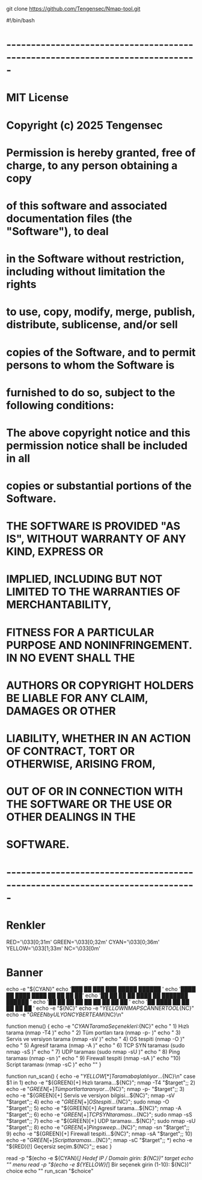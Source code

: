 git clone https://github.com/Tengensec/Nmap-tool.git

#!/bin/bash
# -----------------------------------------------------------------------------
# MIT License
# 
# Copyright (c) 2025 Tengensec

# 
# Permission is hereby granted, free of charge, to any person obtaining a copy
# of this software and associated documentation files (the "Software"), to deal
# in the Software without restriction, including without limitation the rights
# to use, copy, modify, merge, publish, distribute, sublicense, and/or sell
# copies of the Software, and to permit persons to whom the Software is
# furnished to do so, subject to the following conditions:
# 
# The above copyright notice and this permission notice shall be included in all
# copies or substantial portions of the Software.
# 
# THE SOFTWARE IS PROVIDED "AS IS", WITHOUT WARRANTY OF ANY KIND, EXPRESS OR
# IMPLIED, INCLUDING BUT NOT LIMITED TO THE WARRANTIES OF MERCHANTABILITY,
# FITNESS FOR A PARTICULAR PURPOSE AND NONINFRINGEMENT. IN NO EVENT SHALL THE
# AUTHORS OR COPYRIGHT HOLDERS BE LIABLE FOR ANY CLAIM, DAMAGES OR OTHER
# LIABILITY, WHETHER IN AN ACTION OF CONTRACT, TORT OR OTHERWISE, ARISING FROM,
# OUT OF OR IN CONNECTION WITH THE SOFTWARE OR THE USE OR OTHER DEALINGS IN THE
# SOFTWARE.
# -----------------------------------------------------------------------------

# Renkler
RED='\033[0;31m'
GREEN='\033[0;32m'
CYAN='\033[0;36m'
YELLOW='\033[1;33m'
NC='\033[0m'

# Banner
echo -e "${CYAN}"
echo '███    ██ ███    ███  █████  ██████ '
echo '████   ██ ████  ████ ██   ██ ██   ██'
echo '██ ██  ██ ██ ████ ██ ███████ ██████ '
echo '██  ██ ██ ██  ██  ██ ██   ██ ██     '
echo '██   ████ ██      ██ ██   ██ ██     '
echo -e "${NC}"
echo -e "${YELLOW}           NMAP SCANNER TOOL${NC}"
echo -e "${GREEN}           by ULYON CYBER TEAM${NC}\n"

function menu() {
    echo -e "${CYAN}Tarama Seçenekleri:${NC}"
    echo " 1) Hızlı tarama                (nmap -T4 <hedef>)"
    echo " 2) Tüm portları tara           (nmap -p- <hedef>)"
    echo " 3) Servis ve versiyon tarama   (nmap -sV <hedef>)"
    echo " 4) OS tespiti                  (nmap -O <hedef>)"
    echo " 5) Agresif tarama              (nmap -A <hedef>)"
    echo " 6) TCP SYN taraması            (sudo nmap -sS <hedef>)"
    echo " 7) UDP taraması                (sudo nmap -sU <hedef>)"
    echo " 8) Ping taraması               (nmap -sn <hedef>)"
    echo " 9) Firewall tespiti            (nmap -sA <hedef>)"
    echo "10) Script taraması             (nmap -sC <hedef>)"
    echo ""
}

function run_scan() {
    echo -e "${YELLOW}[*] Tarama başlatılıyor...${NC}\n"
    case $1 in
        1) echo -e "${GREEN}[+] Hızlı tarama...${NC}"; nmap -T4 "$target";;
        2) echo -e "${GREEN}[+] Tüm portlar taranıyor...${NC}"; nmap -p- "$target";;
        3) echo -e "${GREEN}[+] Servis ve versiyon bilgisi...${NC}"; nmap -sV "$target";;
        4) echo -e "${GREEN}[+] OS tespiti...${NC}"; sudo nmap -O "$target";;
        5) echo -e "${GREEN}[+] Agresif tarama...${NC}"; nmap -A "$target";;
        6) echo -e "${GREEN}[+] TCP SYN taraması...${NC}"; sudo nmap -sS "$target";;
        7) echo -e "${GREEN}[+] UDP taraması...${NC}"; sudo nmap -sU "$target";;
        8) echo -e "${GREEN}[+] Ping sweep...${NC}"; nmap -sn "$target";;
        9) echo -e "${GREEN}[+] Firewall tespiti...${NC}"; nmap -sA "$target";;
        10) echo -e "${GREEN}[+] Script taraması...${NC}"; nmap -sC "$target";;
        *) echo -e "${RED}[!] Geçersiz seçim.${NC}";;
    esac
}

read -p "$(echo -e ${CYAN}[*] Hedef IP / Domain girin: ${NC})" target
echo ""
menu
read -p "$(echo -e ${YELLOW}[*] Bir seçenek girin (1-10): ${NC})" choice
echo ""
run_scan "$choice"
